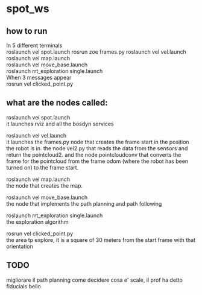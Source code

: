 # spot_ws
## how to run
In 5 different terminals  
roslaunch vel spot.launch
rosrun zoe frames.py
roslaunch vel vel.launch  
roslaunch vel map.launch  
roslaunch vel move_base.launch  
roslaunch rrt_exploration single.launch  
When 3 messages appear  
rosrun vel clicked_point.py  


## what are the nodes called:
roslaunch vel spot.launch    
it launches rviz and all the bosdyn services

roslaunch vel vel.launch  
it launches the frames.py node that creates the frame start in the position the robot is in. the node vel2.py that reads the data from the sensors and return the pointcloud2. and the node pointcloudconv that converts the frame for the pointcloud from the frame odom (where the robot has been turned on) to the frame start.

roslaunch vel map.launch   
the node that creates the map. 

roslaunch vel move_base.launch   
the node that implements the path planning and path following

roslaunch rrt_exploration single.launch    
the exploration algorithm

rosrun vel clicked_point.py    
the area tp explore, it is a square of 30 meters from the start frame with that orientation

## TODO
migliorare il path planning
come decidere cosa e' scale, il prof ha detto fiducials bello


